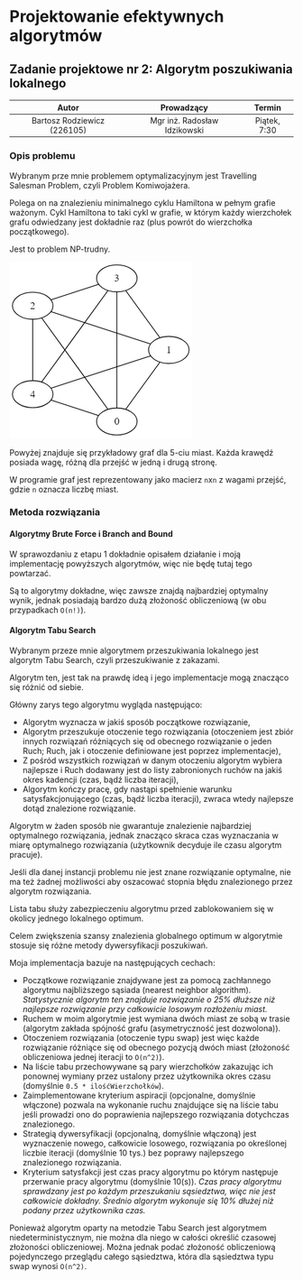 # Projektowanie efektywnych algorytmów
## Zadanie projektowe nr 2: Algorytm poszukiwania lokalnego

| Autor | Prowadzący | Termin |
| :-: | :-: | :-: |
| Bartosz Rodziewicz (226105) | Mgr inż. Radosław Idzikowski | Piątek, 7:30 |

### Opis problemu
Wybranym prze mnie problemem optymalizacyjnym jest Travelling Salesman Problem, czyli Problem Komiwojażera.

Polega on na znalezieniu minimalnego cyklu Hamiltona w pełnym grafie ważonym. Cykl Hamiltona to taki cykl w grafie, w którym każdy wierzchołek grafu odwiedzany jest dokładnie raz (plus powrót do wierzchołka początkowego).

Jest to problem NP-trudny.

![Graf dla 5 miast](../report-stage1/graphs/graph2.png)

Powyżej znajduje się przykładowy graf dla 5-ciu miast. Każda krawędź posiada wagę, różną dla przejść w jedną i drugą stronę.

W programie graf jest reprezentowany jako macierz `n`x`n` z wagami przejść, gdzie `n` oznacza liczbę miast.

### Metoda rozwiązania
#### Algorytmy Brute Force i Branch and Bound
W sprawozdaniu z etapu 1 dokładnie opisałem działanie i moją implementację powyższych algorytmów, więc nie będę tutaj tego powtarzać.

Są to algorytmy dokładne, więc zawsze znajdą najbardziej optymalny wynik, jednak posiadają bardzo dużą złożoność obliczeniową (w obu przypadkach `O(n!)`).

#### Algorytm Tabu Search
Wybranym przeze mnie algorytmem przeszukiwania lokalnego jest algorytm Tabu Search, czyli przeszukiwanie z zakazami.

Algorytm ten, jest tak na prawdę ideą i jego implementacje mogą znacząco się różnić od siebie.

Główny zarys tego algorytmu wygląda następująco:
* Algorytm wyznacza w jakiś sposób początkowe rozwiązanie,
* Algorytm przeszukuje otoczenie tego rozwiązania (otoczeniem jest zbiór innych rozwiązań różniących się od obecnego rozwiązanie o jeden Ruch; Ruch, jak i otoczenie definiowane jest poprzez implementacje),
* Z pośród wszystkich rozwiązań w danym otoczeniu algorytm wybiera najlepsze i Ruch dodawany jest do listy zabronionych ruchów na jakiś okres kadencji (czas, bądź liczba iteracji),
* Algorytm kończy pracę, gdy nastąpi spełnienie warunku satysfakcjonującego (czas, bądź liczba iteracji), zwraca wtedy najlepsze dotąd znalezione rozwiązanie.

Algorytm w żaden sposób nie gwarantuje znalezienie najbardziej optymalnego rozwiązania, jednak znacząco skraca czas wyznaczania w miarę optymalnego rozwiązania (użytkownik decyduje ile czasu algorytm pracuje).

Jeśli dla danej instancji problemu nie jest znane rozwiązanie optymalne, nie ma też żadnej możliwości aby oszacować stopnia błędu znalezionego przez algorytm rozwiązania.

Lista tabu służy zabezpieczeniu algorytmu przed zablokowaniem się w okolicy jednego lokalnego optimum.

Celem zwiększenia szansy znalezienia globalnego optimum w algorytmie stosuje się różne metody dywersyfikacji poszukiwań.

Moja implementacja bazuje na następujących cechach:
* Początkowe rozwiązanie znajdywane jest za pomocą zachłannego algorytmu najbliższego sąsiada (nearest neighbor algorithm). _Statystycznie algorytm ten znajduje rozwiązanie o 25% dłuższe niż najlepsze rozwiązanie przy całkowicie losowym rozłożeniu miast._
* Ruchem w moim algorytmie jest wymiana dwóch miast ze sobą w trasie (algorytm zakłada spójność grafu (asymetryczność jest dozwolona)).
* Otoczeniem rozwiązania (otoczenie typu swap) jest więc każde rozwiązanie różniące się od obecnego pozycją dwóch miast (złożoność obliczeniowa jednej iteracji to `O(n^2)`).
* Na liście tabu przechowywane są pary wierzchołków zakazując ich ponownej wymiany przez ustalony przez użytkownika okres czasu (domyślnie `0.5 * ilośćWierzchołków`).
* Zaimplementowane kryterium aspiracji (opcjonalne, domyślnie włączone) pozwala na wykonanie ruchu znajdujące się na liście tabu jeśli prowadzi ono do poprawienia najlepszego rozwiązania dotychczas znalezionego.
* Strategią dywersyfikacji (opcjonalną, domyślnie włączoną) jest wyznaczenie nowego, całkowicie losowego, rozwiązania po określonej liczbie iteracji (domyślnie 10 tys.) bez poprawy najlepszego znalezionego rozwiązania.
* Kryterium satysfakcji jest czas pracy algorytmu po którym następuje przerwanie pracy algorytmu (domyślnie 10(s)). _Czas pracy algorytmu sprawdzany jest po każdym przeszukaniu sąsiedztwa, więc nie jest całkowicie dokładny. Średnio algorytm wykonuje się 10% dłużej niż podany przez użytkownika czas._

Ponieważ algorytm oparty na metodzie Tabu Search jest algorytmem niedeterministycznym, nie można dla niego w całości określić czasowej złożoności obliczeniowej. Można jednak podać złożoność obliczeniową pojedynczego przeglądu całego sąsiedztwa, która dla sąsiedztwa typu swap
wynosi `O(n^2)`.
